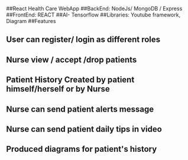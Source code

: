 ##React Health Care WebApp
##BackEnd: NodeJs/ MongoDB / Express
##FrontEnd: REACT
##AI- Tensorflow
##Libraries: Youtube framework, Diagram
##Features
## User can register/ login as different roles
## Nurse view / accept /drop patients
## Patient History Created by patient himself/herself or by Nurse
## Nurse can send patient alerts message
## Nurse can send patient daily tips in video
## Produced diagrams for patient's history
